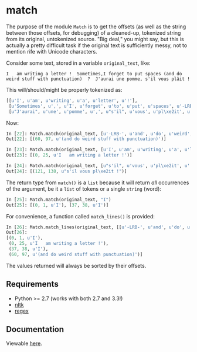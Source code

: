 match
=====

The purpose of the module `Match` is to get the offsets (as well as the string between those offsets, for debugging) of a cleaned-up, tokenized string from its original, untokenized source.  "Big deal," you might say, but this is actually a pretty difficult task if the original text is sufficiently messy, not to mention rife with Unicode characters.

Consider some text, stored in a variable `original_text`, like:

```
I   am writing a letter !  Sometimes,I forget to put spaces (and do weird stuff with punctuation)  ?  J'aurai une pomme, s'il vous plâit !
```

This will/should/might be properly tokenized as:

```python
[[u'I', u'am', u'writing', u'a', u'letter', u'!'],
 [u'Sometimes', u',', u'I', u'forget', u'to', u'put', u'spaces', u'-LRB-', u'and', u'do', u'weird', u'stuff', u'with', u'punctuation', u'-RRB-', u'?'],
 [u"J'aurai", u'une', u'pomme', u',', u"s'il", u'vous', u'pl\xe2it', u'!']]
```

Now:

```python
In [22]: Match.match(original_text, [u'-LRB-', u'and', u'do', u'weird', u'stuff', u'with', u'punctuation', u'-RRB-'])
Out[22]: [(60, 97, u'(and do weird stuff with punctuation)')]

In [23]: Match.match(original_text, [u'I', u'am', u'writing', u'a', u'letter', u'!'])
Out[23]: [(0, 25, u'I   am writing a letter !')]

In [24]: Match.match(original_text, [u"s'il", u'vous', u'pl\xe2it', u'!'])
Out[24]: [(121, 138, u"s'il vous pl\xe2it !")]
```

The return type from `match()` is a `list` because it will return *all* occurrences of the argument, be it a `list` of tokens or a single `string` (word):

```python
In [25]: Match.match(original_text, "I")
Out[25]: [(0, 1, u'I'), (37, 38, u'I')]
```

For convenience, a function called `match_lines()` is provided:
```python
In [26]: Match.match_lines(original_text, [[u'-LRB-', u'and', u'do', u'weird', u'stuff', u'with', u'punctuation', u'-RRB-'], [u'I', u'am', u'writing', u'a', u'letter', u'!'], "I"])
Out[26]: 
[(0, 1, u'I'),
 (0, 25, u'I   am writing a letter !'),
 (37, 38, u'I'),
 (60, 97, u'(and do weird stuff with punctuation)')]
```

The values returned will always be sorted by their offsets.

## Requirements

* Python >= 2.7 (works with both 2.7 and 3.3!)
* [nltk](http://www.nltk.org)
* [regex](https://pypi.python.org/pypi/regex)

## Documentation

Viewable [here](https://rawgithub.com/dmnapolitano/match/master/doc/_build/html/index.html).